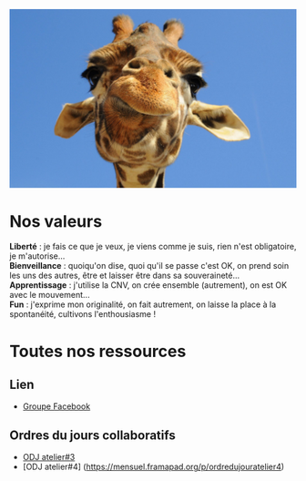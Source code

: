 ![mascotte](https://github.com/cnvpoilsauxpieds/documentation/blob/master/media/mascotte.jpg)

# Nos valeurs
**Liberté** : je fais ce que je veux, je viens comme je suis, rien n'est obligatoire, je m'autorise...    
**Bienveillance** : quoiqu'on dise, quoi qu'il se passe c'est OK, on prend soin les uns des autres, être et laisser être dans sa souveraineté...    
**Apprentissage** : j'utilise la CNV, on crée ensemble (autrement), on est OK avec le mouvement...   
**Fun** : j'exprime mon originalité, on fait autrement, on laisse la place à la spontanéité, cultivons l'enthousiasme !  

# Toutes nos ressources

## Lien
- [Groupe Facebook](https://www.facebook.com/groups/1401618046569855/)

## Ordres du jours collaboratifs
- [ODJ atelier#3](https://mensuel.framapad.org/p/ordredujouratelier3)
- [ODJ atelier#4] (https://mensuel.framapad.org/p/ordredujouratelier4)
